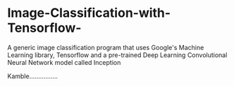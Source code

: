 # Image-Classification-with-Tensorflow-
A generic image classification program that uses Google's Machine Learning library, Tensorflow and a pre-trained Deep Learning Convolutional Neural Network model called Inception

Kamble................
